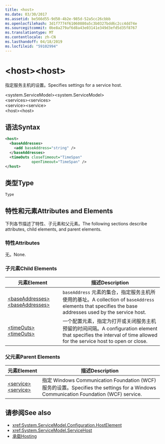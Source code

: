 ```yaml
---
title: <host>
ms.date: 03/30/2017
ms.assetid: be566d55-9d50-4b2e-985d-52a5cc26cbbb
ms.openlocfilehash: 3d1f7774f61060880a5c3b0327bdd6c2cc4dd74e
ms.sourcegitcommit: 0be8a279af6d8a43e03141e349d3efd5d35f8767
ms.translationtype: MT
ms.contentlocale: zh-CN
ms.lasthandoff: 04/18/2019
ms.locfileid: "59102994"
---
```

# <a name="host"></a><span data-ttu-id="7ee18-101">\<host></span><span class="sxs-lookup"><span data-stu-id="7ee18-101">\<host></span></span>
<span data-ttu-id="7ee18-102">指定服务主机的设置。</span><span class="sxs-lookup"><span data-stu-id="7ee18-102">Specifies settings for a service host.</span></span>  
  
 <span data-ttu-id="7ee18-103">\<system.ServiceModel></span><span class="sxs-lookup"><span data-stu-id="7ee18-103">\<system.ServiceModel></span></span>  
<span data-ttu-id="7ee18-104">\<services></span><span class="sxs-lookup"><span data-stu-id="7ee18-104">\<services></span></span>  
<span data-ttu-id="7ee18-105">\<service></span><span class="sxs-lookup"><span data-stu-id="7ee18-105">\<service></span></span>  
<span data-ttu-id="7ee18-106">\<host></span><span class="sxs-lookup"><span data-stu-id="7ee18-106">\<host></span></span>  
  
## <a name="syntax"></a><span data-ttu-id="7ee18-107">语法</span><span class="sxs-lookup"><span data-stu-id="7ee18-107">Syntax</span></span>  
  
```xml  
<host>
  <baseAddresses>
    <add baseAddress="string" />
  </baseAddresses>
  <timeOuts closeTimeout="TimeSpan"
            openTimeout="TimeSpan" />
</host>
```  
  
## <a name="type"></a><span data-ttu-id="7ee18-108">类型</span><span class="sxs-lookup"><span data-stu-id="7ee18-108">Type</span></span>  
 `Type`  
  
## <a name="attributes-and-elements"></a><span data-ttu-id="7ee18-109">特性和元素</span><span class="sxs-lookup"><span data-stu-id="7ee18-109">Attributes and Elements</span></span>  
 <span data-ttu-id="7ee18-110">下列各节描述了特性、子元素和父元素。</span><span class="sxs-lookup"><span data-stu-id="7ee18-110">The following sections describe attributes, child elements, and parent elements.</span></span>  
  
### <a name="attributes"></a><span data-ttu-id="7ee18-111">特性</span><span class="sxs-lookup"><span data-stu-id="7ee18-111">Attributes</span></span>  
 <span data-ttu-id="7ee18-112">无。</span><span class="sxs-lookup"><span data-stu-id="7ee18-112">None.</span></span>  
  
### <a name="child-elements"></a><span data-ttu-id="7ee18-113">子元素</span><span class="sxs-lookup"><span data-stu-id="7ee18-113">Child Elements</span></span>  
  
|<span data-ttu-id="7ee18-114">元素</span><span class="sxs-lookup"><span data-stu-id="7ee18-114">Element</span></span>|<span data-ttu-id="7ee18-115">描述</span><span class="sxs-lookup"><span data-stu-id="7ee18-115">Description</span></span>|  
|-------------|-----------------|  
|[<span data-ttu-id="7ee18-116">\<baseAddresses></span><span class="sxs-lookup"><span data-stu-id="7ee18-116">\<baseAddresses></span></span>](../../../../../docs/framework/configure-apps/file-schema/wcf/baseaddresses.md)|<span data-ttu-id="7ee18-117">`baseAddress` 元素的集合，指定服务主机所使用的基址。</span><span class="sxs-lookup"><span data-stu-id="7ee18-117">A collection of `baseAddress` elements that specifies the base addresses used by the service host.</span></span>|  
|[<span data-ttu-id="7ee18-118">\<timeOuts></span><span class="sxs-lookup"><span data-stu-id="7ee18-118">\<timeOuts></span></span>](../../../../../docs/framework/configure-apps/file-schema/wcf/timeouts.md)|<span data-ttu-id="7ee18-119">一个配置元素，指定为打开或关闭服务主机预留的时间间隔。</span><span class="sxs-lookup"><span data-stu-id="7ee18-119">A configuration element that specifies the interval of time allowed for the service host to open or close.</span></span>|  
  
### <a name="parent-elements"></a><span data-ttu-id="7ee18-120">父元素</span><span class="sxs-lookup"><span data-stu-id="7ee18-120">Parent Elements</span></span>  
  
|<span data-ttu-id="7ee18-121">元素</span><span class="sxs-lookup"><span data-stu-id="7ee18-121">Element</span></span>|<span data-ttu-id="7ee18-122">描述</span><span class="sxs-lookup"><span data-stu-id="7ee18-122">Description</span></span>|  
|-------------|-----------------|  
|[<span data-ttu-id="7ee18-123">\<service></span><span class="sxs-lookup"><span data-stu-id="7ee18-123">\<service></span></span>](../../../../../docs/framework/configure-apps/file-schema/wcf/service.md)|<span data-ttu-id="7ee18-124">指定 Windows Communication Foundation (WCF) 服务的设置。</span><span class="sxs-lookup"><span data-stu-id="7ee18-124">Specifies the settings for a Windows Communication Foundation (WCF) service.</span></span>|  
  
## <a name="see-also"></a><span data-ttu-id="7ee18-125">请参阅</span><span class="sxs-lookup"><span data-stu-id="7ee18-125">See also</span></span>

- <xref:System.ServiceModel.Configuration.HostElement>
- <xref:System.ServiceModel.ServiceHost>
- [<span data-ttu-id="7ee18-126">承载</span><span class="sxs-lookup"><span data-stu-id="7ee18-126">Hosting</span></span>](../../../../../docs/framework/wcf/feature-details/hosting.md)
